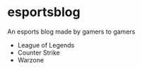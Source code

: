 # esportsblog
An esports blog made by gamers to gamers 

* League of Legends
* Counter Strike
* Warzone

